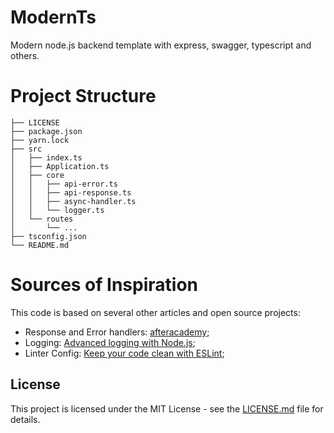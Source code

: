 # ModernTs
Modern node.js backend template with express, swagger, typescript and others.

# Project Structure
```
├── LICENSE
├── package.json
├── yarn.lock
├── src
│   ├── index.ts
│   ├── Application.ts
│   ├── core
│   │   ├── api-error.ts
│   │   ├── api-response.ts
│   │   ├── async-handler.ts
│   │   └── logger.ts
│   └── routes
│       └── ...
├── tsconfig.json
└── README.md
```

# Sources of Inspiration
This code is based on several other articles and open source projects:
- Response and Error handlers: [afteracademy](https://github.com/afteracademy/nodejs-backend-architecture-typescript);
- Logging: [Advanced logging with Node.js](http://tostring.it/2014/06/23/advanced-logging-with-nodejs/);
- Linter Config: [Keep your code clean with ESLint](https://flaviocopes.com/eslint/);

## License
This project is licensed under the MIT License - see the [LICENSE.md](LICENSE.md) file for details.
